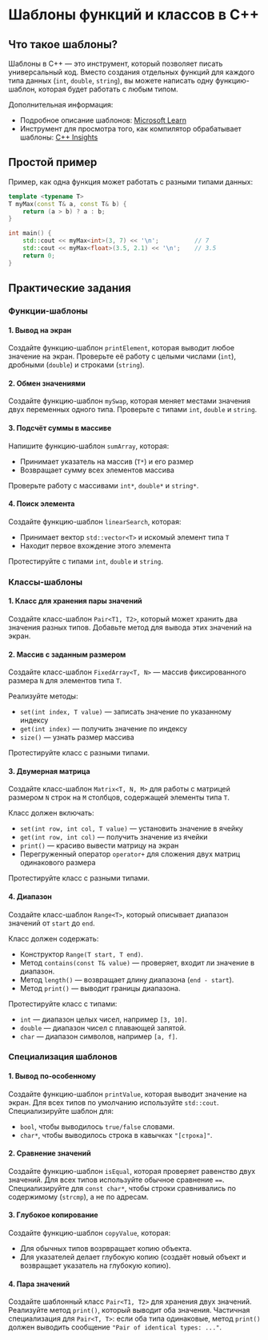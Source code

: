 # Шаблоны функций и классов в C++

## Что такое шаблоны?
Шаблоны в C++ — это инструмент, который позволяет писать универсальный код.
Вместо создания отдельных функций для каждого типа данных (`int`, `double`, `string`),
вы можете написать одну функцию-шаблон, которая будет работать с любым типом.

Дополнительная информация:
- Подробное описание шаблонов: [Microsoft Learn](https://learn.microsoft.com/en-us/cpp/cpp/templates-cpp)
- Инструмент для просмотра того, как компилятор обрабатывает шаблоны: [C++ Insights](https://cppinsights.io)

## Простой пример
Пример, как одна функция может работать с разными типами данных:
```cpp
template <typename T>
T myMax(const T& a, const T& b) {
    return (a > b) ? a : b;
}

int main() {
    std::cout << myMax<int>(3, 7) << '\n';          // 7
    std::cout << myMax<float>(3.5, 2.1) << '\n';    // 3.5
    return 0;
}
```

## Практические задания
### Функции-шаблоны
#### 1. Вывод на экран
Создайте функцию-шаблон `printElement`, которая выводит любое значение на экран.
Проверьте её работу с целыми числами (`int`), дробными (`double`) и строками (`string`).

#### 2. Обмен значениями
Создайте функцию-шаблон `mySwap`, которая меняет местами значения двух переменных одного типа.
Проверьте с типами `int`, `double` и `string`.

#### 3. Подсчёт суммы в массиве
Напишите функцию-шаблон `sumArray`, которая:
- Принимает указатель на массив (`T*`) и его размер
- Возвращает сумму всех элементов массива

Проверьте работу с массивами `int*`, `double*` и `string*`.

#### 4. Поиск элемента
Создайте функцию-шаблон `linearSearch`, которая:
- Принимает вектор `std::vector<T>` и искомый элемент типа `T`
- Находит первое вхождение этого элемента

Протестируйте с типами `int`, `double` и `string`.

### Классы-шаблоны
#### 1. Класс для хранения пары значений
Создайте класс-шаблон `Pair<T1, T2>`, который может хранить два значения разных типов.
Добавьте метод для вывода этих значений на экран.

#### 2. Массив с заданным размером
Создайте класс-шаблон `FixedArray<T, N>` — массив фиксированного размера `N` для элементов типа `T`.

Реализуйте методы:
* `set(int index, T value)` — записать значение по указанному индексу
* `get(int index)` — получить значение по индексу
* `size()` — узнать размер массива

Протестируйте класс с разными типами.

#### 3. Двумерная матрица
Создайте класс-шаблон `Matrix<T, N, M>` для работы с матрицей размером `N` строк на `M` столбцов, содержащей элементы типа `T`.

Класс должен включать:
* `set(int row, int col, T value)` — установить значение в ячейку
* `get(int row, int col)` — получить значение из ячейки
* `print()` — красиво вывести матрицу на экран
* Перегруженный оператор `operator+` для сложения двух матриц одинакового размера

Протестируйте класс с разными типами.

#### 4. Диапазон
Создайте класс-шаблон `Range<T>`, который описывает диапазон значений от `start` до `end`.

Класс должен содержать:
* Конструктор `Range(T start, T end)`.
* Метод `contains(const T& value)` — проверяет, входит ли значение в диапазон.
* Метод `length()` — возвращает длину диапазона (`end - start`).
* Метод `print()` — выводит границы диапазона.

Протестируйте класс с типами:
* `int` — диапазон целых чисел, например `[3, 10]`.
* `double` — диапазон чисел с плавающей запятой.
* `char` — диапазон символов, например `[a, f]`.

### Специализация шаблонов
#### 1. Вывод по-особенному
Создайте функцию-шаблон `printValue`, которая выводит значение на экран.
Для всех типов по умолчанию используйте `std::cout`. Специализируйте шаблон для:
* `bool`, чтобы выводилось `true/false` словами.
* `char*`, чтобы выводилось строка в кавычках `"[строка]"`.

#### 2. Сравнение значений
Создайте функцию-шаблон `isEqual`, которая проверяет равенство двух значений.
Для всех типов используйте обычное сравнение `==`.
Специализируйте для `const char*`, чтобы строки сравнивались по содержимому (`strcmp`), а не по адресам.

#### 3. Глубокое копирование
Создайте функцию-шаблон `copyValue`, которая:
* Для обычных типов возрвращает копию объекта.
* Для указателей делает глубокую копию (создаёт новый объект и возвращает указатель на глубокую копию).

#### 4. Пара значений
Создайте шаблонный класс `Pair<T1, T2>` для хранения двух значений.
Реализуйте метод `print()`, который выводит оба значения.
Частичная специализация для `Pair<T, T>`: если оба типа одинаковые, метод `print()` должен выводить сообщение `"Pair of identical types: ..."`.
